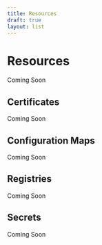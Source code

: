 ```yaml
---
title: Resources
draft: true
layout: list
---
```


# Resources

Coming Soon

## Certificates

Coming Soon

## Configuration Maps

Coming Soon

## Registries

Coming Soon

## Secrets

Coming Soon
